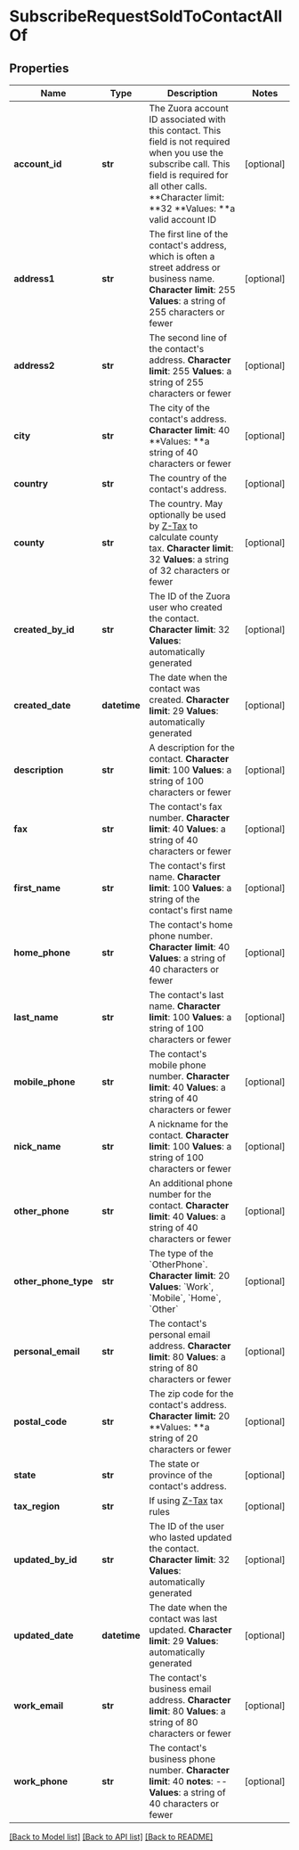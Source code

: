 # SubscribeRequestSoldToContactAllOf

## Properties
Name | Type | Description | Notes
------------ | ------------- | ------------- | -------------
**account_id** | **str** |  The Zuora account ID associated with this contact. This field is not required when you use the subscribe call. This field is required for all other calls. **Character limit: **32 **Values: **a valid account ID  | [optional] 
**address1** | **str** |  The first line of the contact&#39;s address, which is often a street address or business name.   **Character limit**: 255   **Values**: a string of 255 characters or fewer  | [optional] 
**address2** | **str** |  The second line of the contact&#39;s address.   **Character limit**: 255   **Values**: a string of 255 characters or fewer  | [optional] 
**city** | **str** |  The city of the contact&#39;s address.   **Character limit**: 40 **Values: **a string of 40 characters or fewer  | [optional] 
**country** | **str** |  The country of the contact&#39;s address.  | [optional] 
**county** | **str** |  The country. May optionally be used by [Z-Tax](/C_Zuora_User_Guides/A_Billing_and_Payments/I_Taxes/Z-Tax) to calculate county tax.   **Character limit**: 32   **Values**: a string of 32 characters or fewer  | [optional] 
**created_by_id** | **str** | The ID of the Zuora user who created the contact.  **Character limit**: 32   **Values**: automatically generated  | [optional] 
**created_date** | **datetime** | The date when the contact was created.  **Character limit**: 29   **Values**: automatically generated  | [optional] 
**description** | **str** |  A description for the contact.   **Character limit**: 100   **Values**: a string of 100 characters or fewer  | [optional] 
**fax** | **str** |  The contact&#39;s fax number.   **Character limit**: 40   **Values**: a string of 40 characters or fewer  | [optional] 
**first_name** | **str** |  The contact&#39;s first name.   **Character limit**: 100   **Values**: a string of the contact&#39;s first name  | [optional] 
**home_phone** | **str** |  The contact&#39;s home phone number.   **Character limit**: 40   **Values**: a string of 40 characters or fewer  | [optional] 
**last_name** | **str** |  The contact&#39;s last name.   **Character limit**: 100   **Values**: a string of 100 characters or fewer  | [optional] 
**mobile_phone** | **str** |  The contact&#39;s mobile phone number.   **Character limit**: 40   **Values**: a string of 40 characters or fewer  | [optional] 
**nick_name** | **str** |  A nickname for the contact.   **Character limit**: 100   **Values**: a string of 100 characters or fewer  | [optional] 
**other_phone** | **str** |  An additional phone number for the contact.   **Character limit**: 40   **Values**: a string of 40 characters or fewer  | [optional] 
**other_phone_type** | **str** | The type of the &#x60;OtherPhone&#x60;.  **Character limit**: 20   **Values**: &#x60;Work&#x60;, &#x60;Mobile&#x60;, &#x60;Home&#x60;, &#x60;Other&#x60;  | [optional] 
**personal_email** | **str** |  The contact&#39;s personal email address.   **Character limit**: 80   **Values**: a string of 80 characters or fewer  | [optional] 
**postal_code** | **str** |  The zip code for the contact&#39;s address. **Character limit:** 20 **Values: **a string of 20 characters or fewer  | [optional] 
**state** | **str** |  The state or province of the contact&#39;s address.  | [optional] 
**tax_region** | **str** | If using [Z-Tax](https://knowledgecenter.zuora.com/CB_Billing/J_Billing_Operations/L_Taxes/A_Z-Tax) tax rules  | [optional] 
**updated_by_id** | **str** |  The ID of the user who lasted updated the contact.   **Character limit**: 32   **Values**: automatically generated  | [optional] 
**updated_date** | **datetime** |  The date when the contact was last updated.   **Character limit**: 29   **Values**: automatically generated  | [optional] 
**work_email** | **str** |  The contact&#39;s business email address.   **Character limit**: 80   **Values**: a string of 80 characters or fewer  | [optional] 
**work_phone** | **str** |  The contact&#39;s business phone number.   **Character limit**: 40 **notes**: --   **Values**: a string of 40 characters or fewer  | [optional] 

[[Back to Model list]](../README.md#documentation-for-models) [[Back to API list]](../README.md#documentation-for-api-endpoints) [[Back to README]](../README.md)


